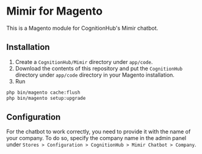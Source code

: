 # Mimir for Magento
This is a Magento module for CognitionHub's Mimir chatbot.


## Installation
1. Create a `CognitionHub/Mimir` directory under `app/code`.
2. Download the contents of this repository and put the `CognitionHub` directory under `app/code` directory in your Magento installation.
3. Run
```bash
php bin/magento cache:flush
php bin/magento setup:upgrade
```

## Configuration
For the chatbot to work correctly, you need to provide it with the name of your company. To do so, specify the company name in the admin panel under `Stores > Configuration > CognitionHub > Mimir Chatbot > Company`. 